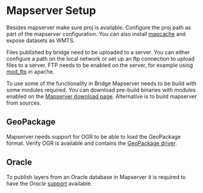 # Mapserver Setup

Besides mapserver make sure proj is available. Configure the proj path as part of the mapserver configuration. You can also install [mapcache](https://mapserver.org/mapcache/) and expose datasets as WMTS. 

Files published by bridge need to be uploaded to a server. You can either configure a path on the local network or set up an ftp connection to upload files to a server. FTP needs to be enabled on the server, for example using [mod_ftp](https://httpd.apache.org/mod_ftp/ftp) in apache. 

To use some of the functionality in Bridge Mapserver needs to be build with some modules required. You can download pre-build binaries with modules enabled on the [Mapserver download page](https://www.mapserver.org/download.html). Alternative is to build mapserver from sources.

## GeoPackage

Mapserver needs support for OGR to be able to load the GeoPackage format. Verify OGR is available and contains the [GeoPackage driver](https://www.mapserver.org/input/vector/sqlite.html). 

## Oracle 

To publish layers from an Oracle database in Mapserver it is required to have the *Oracle* [support](https://www.mapserver.org/input/vector/oracle.html) available. 

